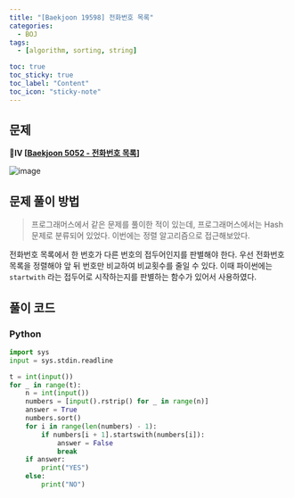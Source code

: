 ```yaml
---
title: "[Baekjoon 19598] 전화번호 목록"
categories:
  - BOJ
tags:
  - [algorithm, sorting, string]

toc: true
toc_sticky: true
toc_label: "Content"
toc_icon: "sticky-note"
---
```


## 문제

**💛Ⅳ [[Baekjoon 5052 - 전화번호 목록](https://www.acmicpc.net/problem/5052)]**

![image](https://user-images.githubusercontent.com/68420044/199787854-003d96e3-58b8-4717-acc6-afce7fdcfb8c.png)

## 문제 풀이 방법

> 프로그래머스에서 같은 문제를 풀이한 적이 있는데, 프로그래머스에서는 Hash 문제로 분류되어 있었다. 이번에는 정렬 알고리즘으로 접근해보았다.
> 

전화번호 목록에서 한 번호가 다른 번호의 접두어인지를 판별해야 한다. 우선 전화번호 목록을 정렬해야 앞 뒤 번호만 비교하여 비교횟수를 줄일 수 있다. 이때 파이썬에는 `startwith` 라는 접두어로 시작하는지를 판별하는 함수가 있어서 사용하였다. 

## 풀이 코드

### Python

```python
import sys
input = sys.stdin.readline

t = int(input())
for _ in range(t):
    n = int(input())
    numbers = [input().rstrip() for _ in range(n)]
    answer = True
    numbers.sort()
    for i in range(len(numbers) - 1):
        if numbers[i + 1].startswith(numbers[i]):
            answer = False
            break
    if answer:
        print("YES")
    else:
        print("NO")
```